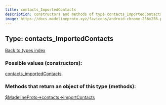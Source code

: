 ```yaml
---
title: contacts_ImportedContacts
description: constructors and methods of type contacts_ImportedContacts
image: https://docs.madelineproto.xyz/favicons/android-chrome-256x256.png
---
```

## Type: contacts\_ImportedContacts  
[Back to types index](index.md)



### Possible values (constructors):

[contacts\_importedContacts](../constructors/contacts_importedContacts.md)  



### Methods that return an object of this type (methods):

[$MadelineProto->contacts->importContacts](../methods/contacts_importContacts.md)  



